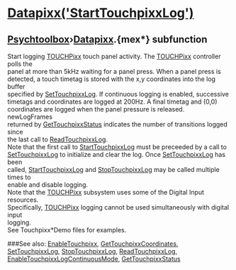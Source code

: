 # [Datapixx('StartTouchpixxLog')](Datapixx-StartTouchpixxLog) 
## [Psychtoolbox](Pyschtoolbox)&#8250;[Datapixx](Datapixx).{mex*} subfunction


Start logging [TOUCHPixx](TOUCHPixx) touch panel activity. The [TOUCHPixx](TOUCHPixx) controller polls the  
panel at more than 5kHz waiting for a panel press. When a panel press is  
detected, a touch timetag is stored with the x,y coordinates into the log buffer  
specified by [SetTouchpixxLog](SetTouchpixxLog). If continuous logging is enabled, successive  
timetags and coordinates are logged at 200Hz. A final timetag and (0,0)  
coordinates are logged when the panel pressure is released. newLogFrames  
returned by [GetTouchpixxStatus](GetTouchpixxStatus) indicates the number of transitions logged since  
the last call to [ReadTouchpixxLog](ReadTouchpixxLog).  
Note that the first call to [StartTouchpixxLog](StartTouchpixxLog) must be preceeded by a call to  
[SetTouchpixxLog](SetTouchpixxLog) to initialize and clear the log. Once [SetTouchpixxLog](SetTouchpixxLog) has been  
called, [StartTouchpixxLog](StartTouchpixxLog) and [StopTouchpixxLog](StopTouchpixxLog) may be called multiple times to  
enable and disable logging.  
Note that the [TOUCHPixx](TOUCHPixx) subsystem uses some of the Digital Input resources.  
Specifically, [TOUCHPixx](TOUCHPixx) logging cannot be used simultaneously with digital input  
logging.  
See Touchpixx\*Demo files for examples.  
  


###See also:
[EnableTouchpixx](Datapixx-EnableTouchpixx), [GetTouchpixxCoordinates](Datapixx-GetTouchpixxCoordinates), [SetTouchpixxLog](Datapixx-SetTouchpixxLog), [StopTouchpixxLog](Datapixx-StopTouchpixxLog), [ReadTouchpixxLog](Datapixx-ReadTouchpixxLog), [EnableTouchpixxLogContinuousMode](Datapixx-EnableTouchpixxLogContinuousMode), [GetTouchpixxStatus](Datapixx-GetTouchpixxStatus)
